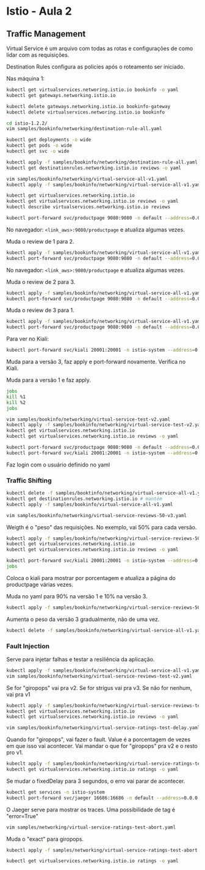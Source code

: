 # Istio - Aula 2

## Traffic Management

Virtual Service é um arquivo com todas as rotas e configurações de como lidar com as requisições.

Destination Rules configura as policies após o roteamento ser iniciado.


Nas máquina 1:

```bash
kubectl get virtualservices.networing.istio.io bookinfo -o yaml
kubectl get gateways.networking.istio.io

kubectl delete gateways.networking.istio.io bookinfo-gateway
kubectl delete virtualservices.networing.istio.io bookinfo

cd istio-1.2.2/
vim samples/bookinfo/networking/destination-rule-all.yaml

kubectl get deployments -o wide
kubectl get pods -o wide
kubectl get svc -o wide

kubectl apply -f samples/bookinfo/networking/destination-rule-all.yaml
kubectl get destinationrules.networking.istio.io reviews -o yaml

vim samples/bookinfo/networking/virtual-service-all-v1.yaml
kubectl apply -f samples/bookinfo/networking/virtual-service-all-v1.yaml

kubectl get virtualservices.networking.istio.io
kubectl get virtualservices.networking.istio.io reviews -o yaml
kubectl describe virtualservices.networking.istio.io reviews 

kubectl port-forward svc/productpage 9080:9080 -n default --address=0.0.0.0
```

No navegador: `<link_aws>:9080/productpage` e atualiza algumas vezes.

Muda o review de 1 para 2.

```bash
kubectl apply -f samples/bookinfo/networking/virtual-service-all-v1.yaml
kubectl port-forward svc/productpage 9080:9080 -n default --address=0.0.0.0
```
No navegador: `<link_aws>:9080/productpage` e atualiza algumas vezes.

Muda o review de 2 para 3.

```bash
kubectl apply -f samples/bookinfo/networking/virtual-service-all-v1.yaml
kubectl port-forward svc/productpage 9080:9080 -n default --address=0.0.0.0
```

Muda o review de 3 para 1.

```bash
kubectl apply -f samples/bookinfo/networking/virtual-service-all-v1.yaml
kubectl port-forward svc/productpage 9080:9080 -n default --address=0.0.0.0
```

Para ver no Kiali:

```bash
kubectl port-forward svc/kiali 20001:20001 -n istio-system --address=0.0.0.0
```

Muda para a versão 3, faz apply e port-forward novamente. Verifica no Kiali.

Muda para a versão 1 e faz apply.

```bash
jobs
kill %1
kill %2
jobs
```

```bash
vim samples/bookinfo/networking/virtual-service-test-v2.yaml
kubectl apply -f samples/bookinfo/networking/virtual-service-test-v2.yaml
kubectl get virtualservices.networking.istio.io
kubectl get virtualservices.networking.istio.io reviews -o yaml

kubectl port-forward svc/productpage 9080:9080 -n default --address=0.0.0.0
kubectl port-forward svc/kiali 20001:20001 -n istio-system --address=0.0.0.0
```

Faz login com o usuário definido no yaml

### Traffic Shifting

```bash
kubectl delete -f samples/booktinfo/networking/virtual-service-all-v1.yaml
kubectl get destinationrules.networking.istio.io # mantém
kubectl apply -f samples/bookinfo/virtual-service-all-v1.yaml

vim samples/bookinfo/networking/virtual-service-reviews-50-v3.yaml
```

Weigth é o "peso" das requisições. No exemplo, vai 50% para cada versão.

```bash
kubectl apply -f samples/bookinfo/networking/virtual-service-reviews-50-v3.yaml
kubectl get virtualservices.networking.istio.io
kubectl get virtualservices.networking.istio.io reviews -o yaml

kubectl port-forward svc/kiali 20001:20001 -n istio-system --address=0.0.0.0
jobs
```

Coloca o kiali para mostrar por porcentagem e atualiza a página do productpage várias vezes.

Muda no yaml para 90% na versão 1 e 10% na versão 3.

```bash
kubectl apply -f samples/bookinfo/networking/virtual-service-reviews-50-v3.yaml
```

Aumenta o peso da versão 3 gradualmente, não de uma vez.

```bash
kubectl delete -f samples/bookinfo/networking/virtual-service-all-v1.yaml
```

### Fault Injection 

Serve para injetar falhas e testar a resiliência da aplicação.

```bash
kubectl apply -f samples/bookinfo/networking/virtual-service-all-v1.yaml
vim samples/bookinfo/networking/virtual-service-reviews-test-v2.yaml
```

Se for "giropops" vai pra v2. Se for strigus vai pra v3. Se não for nenhum, vai pra v1

```bash
kubectl apply -f samples/bookinfo/networking/virtual-service-reviews-test-v2.yaml
kubectl get virtualservices.networking.istio.io
kubectl get virtualservices.networking.istio.io reviews -o yaml

vim samples/bookinfo/networking/virtual-service-ratings-test-delay.yaml
```

Quando for "giropops", vai fazer o fault. Value é a porcentagem de vezes em que isso vai acontecer. Vai mandar o que for "giropops" pra v2 e o resto pro v1.

```bash
kubeclt apply -f samples/bookinfo/networking/virtual-service-ratings-test-delay.yaml
kubectl get virtualservices.networking.istio.io ratings -o yaml
```

Se mudar o fixedDelay para 3 segundos, o erro vai parar de acontecer.

```bash
kubectl get services -n istio-system
kubectl port-forward svc/jaeger 16686:16686 -n default --address=0.0.0.0
```

O Jaeger serve para mostrar os traces. Uma possibilidade de tag é "error=True"

```bash
vim samples/networking/virtual-service-ratings-test-abort.yaml
```

Muda o "exact" para giropops.

```bash
kubectl apply -f samples/networking/virtual-service-ratings-test-abort.yaml

kubectl get virtualservices.networking.istio.io ratings -o yaml
```
